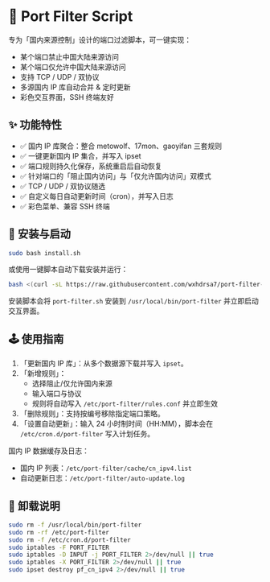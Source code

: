 # 🧱 Port Filter Script

专为「国内来源控制」设计的端口过滤脚本，可一键实现：

- 某个端口禁止中国大陆来源访问
- 某个端口仅允许中国大陆来源访问
- 支持 TCP / UDP / 双协议
- 多源国内 IP 库自动合并 & 定时更新
- 彩色交互界面，SSH 终端友好

## ✨ 功能特性
- ✅ 国内 IP 库聚合：整合 metowolf、17mon、gaoyifan 三套规则
- ✅ 一键更新国内 IP 集合，并写入 ipset
- ✅ 端口规则持久化保存，系统重启后自动恢复
- ✅ 针对端口的「阻止国内访问」与「仅允许国内访问」双模式
- ✅ TCP / UDP / 双协议随选
- ✅ 自定义每日自动更新时间（cron），并写入日志
- ✅ 彩色菜单、兼容 SSH 终端

## 🚀 安装与启动
```bash
sudo bash install.sh
```
或使用一键脚本自动下载安装并运行：

```bash
bash <(curl -sL https://raw.githubusercontent.com/wxhdrsa7/port-filter-script/main/install.sh)
```

安装脚本会将 `port-filter.sh` 安装到 `/usr/local/bin/port-filter` 并立即启动交互界面。

## 🕹 使用指南
1. 「更新国内 IP 库」：从多个数据源下载并写入 `ipset`。
2. 「新增规则」：
   - 选择阻止/仅允许国内来源
   - 输入端口与协议
   - 规则将自动写入 `/etc/port-filter/rules.conf` 并立即生效
3. 「删除规则」：支持按编号移除指定端口策略。
4. 「设置自动更新」：输入 24 小时制时间（HH:MM），脚本会在 `/etc/cron.d/port-filter` 写入计划任务。

国内 IP 数据缓存及日志：
- 国内 IP 列表：`/etc/port-filter/cache/cn_ipv4.list`
- 自动更新日志：`/etc/port-filter/auto-update.log`

## 🧹 卸载说明
```bash
sudo rm -f /usr/local/bin/port-filter
sudo rm -rf /etc/port-filter
sudo rm -f /etc/cron.d/port-filter
sudo iptables -F PORT_FILTER
sudo iptables -D INPUT -j PORT_FILTER 2>/dev/null || true
sudo iptables -X PORT_FILTER 2>/dev/null || true
sudo ipset destroy pf_cn_ipv4 2>/dev/null || true
```
